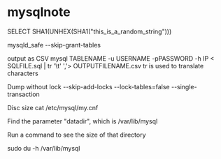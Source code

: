 mysqlnote
=========
SELECT SHA1(UNHEX(SHA1("this_is_a_random_string")))

mysqld_safe --skip-grant-tables

output as CSV
mysql TABLENAME -u USERNAME -pPASSWORD -h IP < SQLFILE.sql | tr '\t' ','> OUTPUTFILENAME.csv
tr is used to translate characters

Dump without lock
--skip-add-locks
--lock-tables=false 
--single-transaction

Disc size
cat /etc/mysql/my.cnf

Find the parameter "datadir", which is /var/lib/mysql

Run a command to see the size of that directory

sudo du -h /var/lib/mysql
